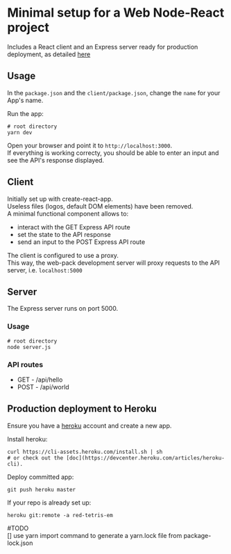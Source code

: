 # Minimal setup for a Web Node-React project

Includes a React client and an Express server ready for production deployment, as detailed [here](https://www.freecodecamp.org/news/how-to-make-create-react-app-work-with-a-node-backend-api-7c5c48acb1b0/)

## Usage

In the `package.json` and the `client/package.json`, change the `name` for your App's name.

Run the app:

```
# root directory
yarn dev
```

Open your browser and point it to `http://localhost:3000`.  
If everything is working correcty, you should be able to enter an input and see the API's response displayed.

## Client

Initially set up with create-react-app.  
Useless files (logos, default DOM elements) have been removed.  
A minimal functional component allows to:

- interact with the GET Express API route
- set the state to the API response
- send an input to the POST Express API route

The client is configured to use a proxy.  
This way, the web-pack development server will proxy requests to the API server, i.e. `localhost:5000`

## Server

The Express server runs on port 5000.

### Usage

```
# root directory
node server.js
```

### API routes

- GET - /api/hello
- POST - /api/world

## Production deployment to Heroku

Ensure you have a [heroku](https://www.heroku.com/) account and create a new app.

Install heroku:

```
curl https://cli-assets.heroku.com/install.sh | sh
# or check out the [doc](https://devcenter.heroku.com/articles/heroku-cli).
```

Deploy committed app:

```
git push heroku master
```

If your repo is already set up:

```
heroku git:remote -a red-tetris-em
```

#TODO  
[] use yarn import command to generate a yarn.lock file from package-lock.json
